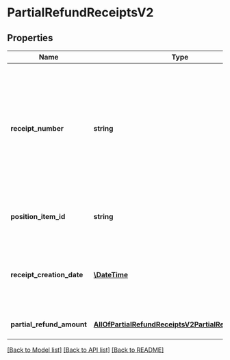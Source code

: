 # PartialRefundReceiptsV2

## Properties
Name | Type | Description | Notes
------------ | ------------- | ------------- | -------------
**receipt_number** | **string** | Unique identifier for the partial reimbursement receipt. Printed on the partial reimbursement receipt and is used to identify the receipt in case of contact between user and partner. | 
**position_item_id** | **string** | Reference to the position item that is partially reimbursed. | 
**receipt_creation_date** | [**\DateTime**](\DateTime.md) | Date and time when corresponding receipt for partial reimbursement was created by system. | 
**partial_refund_amount** | [**AllOfPartialRefundReceiptsV2PartialRefundAmount**](AllOfPartialRefundReceiptsV2PartialRefundAmount.md) | Amount which was partially reimbursed | 

[[Back to Model list]](../../README.md#documentation-for-models) [[Back to API list]](../../README.md#documentation-for-api-endpoints) [[Back to README]](../../README.md)


